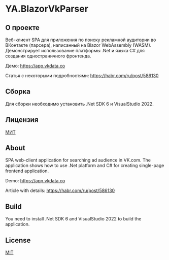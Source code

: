 ﻿# YA.BlazorVkParser

## О проекте

Веб-клиент SPA для приложения по поиску рекламной аудитории во ВКонтакте (парсера), написанный на Blazor WebAssembly (WASM). Демонстрирует использование платформы .Net и языка C# для создания одностраничного фронтенда.

Демо: https://app.vkdata.co

Статья с некоторыми подробностями: https://habr.com/ru/post/586130

## Сборка

Для сборки необходимо установить .Net SDK 6 и VisualStudio 2022.

## Лицензия
[МИТ](https://github.com/a-postx/YA.BlazorVkParser/blob/master/LICENSE)



## About

SPA web-client application for searching ad audience in VK.com. The application shows how to use .Net platform and C# for creating single-page frontend application.

Demo: https://app.vkdata.co

Article with details: https://habr.com/ru/post/586130

## Build

You need to install .Net SDK 6 and VisualStudio 2022 to build the application.

## License
[MIT](https://github.com/a-postx/YA.BlazorVkParser/blob/master/LICENSE)
